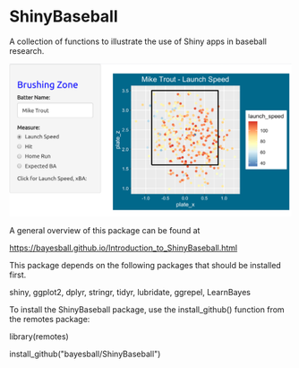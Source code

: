 # ShinyBaseball

A collection of functions to illustrate the use of Shiny apps in baseball research.

![GitHub Logo](/images/brushingzone.png)

A general overview of this package can be found at

https://bayesball.github.io/Introduction_to_ShinyBaseball.html

This package depends on the following packages that should be installed first.

shiny, ggplot2, dplyr, stringr, tidyr, lubridate, ggrepel, LearnBayes

To install the ShinyBaseball package, use the install_github() function from the remotes package:

library(remotes)

install_github("bayesball/ShinyBaseball")



